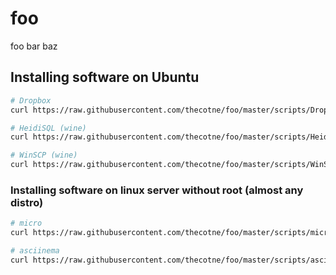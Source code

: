 # foo
foo bar baz

## Installing software on Ubuntu

```bash
# Dropbox
curl https://raw.githubusercontent.com/thecotne/foo/master/scripts/Dropbox | bash -

# HeidiSQL (wine)
curl https://raw.githubusercontent.com/thecotne/foo/master/scripts/HeidiSQL | sudo bash -

# WinSCP (wine)
curl https://raw.githubusercontent.com/thecotne/foo/master/scripts/WinSCP | sudo bash -
```

### Installing software on linux server without root (almost any distro)

```bash
# micro
curl https://raw.githubusercontent.com/thecotne/foo/master/scripts/micro | bash -

# asciinema
curl https://raw.githubusercontent.com/thecotne/foo/master/scripts/asciinema | bash -
```
